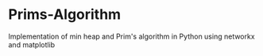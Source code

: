 # Prims-Algorithm
Implementation of min heap and Prim's algorithm in Python using networkx and matplotlib
